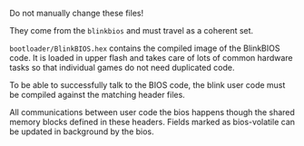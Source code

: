 Do not manually change these files!

They come from the `blinkbios` and must travel as a coherent set. 

`bootloader/BlinkBIOS.hex` contains the compiled image of the BlinkBIOS code. It is loaded in upper flash and takes care of lots of common hardware tasks so that individual games do not need duplicated code. 

To be able to successfully talk to the BIOS code, the blink user code must be compiled against the matching header files.

All communications between user code the bios happens though the shared memory blocks defined in these headers. Fields marked as bios-volatile can be updated in background by the bios. 
 
